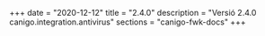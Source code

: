 +++
date        = "2020-12-12"
title       = "2.4.0"
description = "Versió 2.4.0 canigo.integration.antivirus"
sections    = "canigo-fwk-docs"
+++